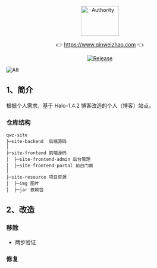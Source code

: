 <p align="center">
  <a class="logo" href="https://github.com/qinweizhao/qwz-site">
    <img src="https://cdn.jsdelivr.net/gh/qinweizhao/qwz-site@master/logo.png" height="80" width="45%" alt="Authority">
  </a>
</p>

<p align="center">
👉 <a href="https://www.qinweizhao.com">https://www.qinweizhao.com</a> 👈
</p>

<p align="center">
  <a href="https://github.com/qinweizhao/qwz-site" target="_blank">
    <img src="https://img.shields.io/github/v/release/qinweizhao/qwz-site?include_prereleases" alt="Release"/>
  </a>
</p>


![Alt](https://repobeats.axiom.co/api/embed/407d1af8c2e1faff46c37b1336137e2d0d7e27c4.svg "Analytics image")
## 1、简介

根据个人需求，基于 Halo-1.4.2 博客改造的个人（博客）站点。

### 仓库结构

```
qwz-site
├─site-backend  后端源码
│
├─site-frontend 前端源码
│  ├─site-frontend-admin 后台管理
│  ├─site-frontend-portal 前台门面
│ 
├─site-resource 项目资源
│  ├─img 图片
│  ├─jar 依赖包
```

## 2、改造

### 移除

- 两步验证

### 修复


